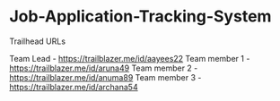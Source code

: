 # Job-Application-Tracking-System

Trailhead URLs

Team Lead - https://trailblazer.me/id/aayees22
Team member 1 - https://trailblazer.me/id/aruna49
Team member 2 - https://trailblazer.me/id/anuma89
Team member 3 - https://trailblazer.me/id/archana54
